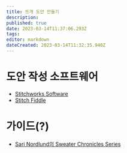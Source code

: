 ```yaml
---
title: 뜨개 도안 만들기
description: 
published: true
date: 2023-03-14T11:37:06.293Z
tags: 
editor: markdown
dateCreated: 2023-03-14T11:32:35.940Z
---
```


# 도안 작성 소프트웨어
- [Stitchworks Software](http://stitchworkssoftware.com/)
- [Stitch Fiddle](https://www.stitchfiddle.com/en)

# 가이드(?)
- [Sari Nordlund의 Sweater Chronicles Series](https://www.youtube.com/playlist?list=PLpQPtxDXBPsVJDwxCZavgl-S8opSKZZvL)